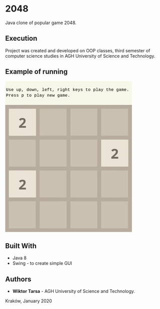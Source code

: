 # 2048

Java clone of popular game 2048.

## Execution

Project was created and developed on OOP classes, third semester of computer science studies in 
AGH University of Science and Technology.

## Example of running

![](2048.gif)

## Built With

* Java 8
* Swing - to create simple GUI

## Authors

* **Wiktor Tarsa** - AGH University of Science and Technology.

Kraków, January 2020
